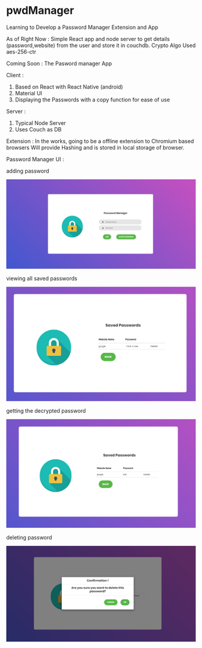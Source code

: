 # pwdManager
Learning to Develop a Password Manager Extension and App

As of Right Now :
Simple React app and node server to get details (password,website) from the user and store it in couchdb.
Crypto Algo Used aes-256-ctr

Coming Soon :
The Pasword manager App 

Client : 
  1) Based on React with React Native (android)
  2) Material UI
  3) Displaying the Passwords with a copy function for ease of use

Server :
  1) Typical Node Server
  2) Uses Couch as DB

Extension :
In the works, going to be a offline extension to Chromium based browsers
Will provide Hashing and is stored in local storage of browser.


Password Manager UI : 

adding password

![alt text](/demo/passwordmgr1.png)

viewing all saved passwords

![alt text](/demo/passwordmgr2.png)

getting the decrypted password

![alt text](/demo/passwordmgr3.png)

deleting password

![alt text](/demo/passwordmgr4.png)



